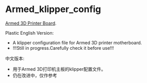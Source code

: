 # Armed_klipper_config

[Armed 3D Printer Board](https://github.com/ktand/Armed).

Plastic English Version:
* A klipper configuration file for Armed 3D printer motherboard.
* !!!Still in progress.Carefully check it before use!!!

中文版本:
* 用于Armed 3D打印机主板的klipper配置文件。
* 仍在改进中，仅作参考
